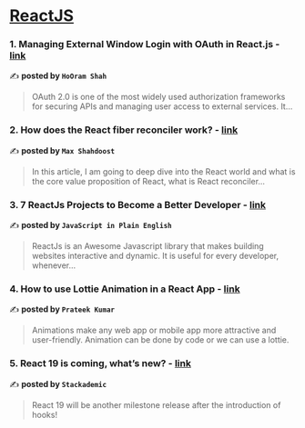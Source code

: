 
<h1><a href=https://medium.com/tag/reactjs/recommended target="_blank" rel="noopener noreferrer">ReactJS</a></h1>
<h3>1. Managing External Window Login with OAuth in React.js - <a href="https://medium.com/@programmingAi/managing-external-window-login-with-oauth-in-react-js-aa44245c9dc1" target="_blank" rel="noopener noreferrer">link</a></h3>

✍️ **posted by `HoOram Shah`**

<blockquote>OAuth 2.0 is one of the most widely used authorization frameworks for securing APIs and managing user access to external services. It…</blockquote>

<h3>2. How does the React fiber reconciler work? - <a href="https://medium.com/@maxtsh/how-does-the-react-fiber-reconciler-work-77c3650127da" target="_blank" rel="noopener noreferrer">link</a></h3>

✍️ **posted by `Max Shahdoost`**

<blockquote>In this article, I am going to deep dive into the React world and what is the core value proposition of React, what is React reconciler…</blockquote>

<h3>3. 7 ReactJs Projects to Become a Better Developer - <a href="https://medium.com/javascript-in-plain-english/7-reactjs-projects-to-become-a-better-developer-98ca544bdf84" target="_blank" rel="noopener noreferrer">link</a></h3>

✍️ **posted by `JavaScript in Plain English`**

<blockquote>ReactJs is an Awesome Javascript library that makes building websites interactive and dynamic. It is useful for every developer, whenever…</blockquote>

<h3>4. How to use Lottie Animation in a React App - <a href="https://medium.com/@prateek.kumar_04/how-to-use-lottie-animation-in-a-react-app-c572656d2eeb" target="_blank" rel="noopener noreferrer">link</a></h3>

✍️ **posted by `Prateek Kumar`**

<blockquote>Animations make any web app or mobile app more attractive and user-friendly. Animation can be done by code or we can use a lottie.</blockquote>

<h3>5. React 19 is coming, what’s new? - <a href="https://medium.com/stackademic/react-19-is-coming-whats-new-79e2d4b948e4" target="_blank" rel="noopener noreferrer">link</a></h3>

✍️ **posted by `Stackademic`**

<blockquote>React 19 will be another milestone release after the introduction of hooks!</blockquote>

